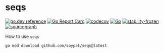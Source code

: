 # seqs
[![go.dev reference](https://pkg.go.dev/badge/github.com/soypat/seqs)](https://pkg.go.dev/github.com/soypat/seqs)
[![Go Report Card](https://goreportcard.com/badge/github.com/soypat/seqs)](https://goreportcard.com/report/github.com/soypat/seqs)
[![codecov](https://codecov.io/gh/soypat/seqs/branch/main/graph/badge.svg)](https://codecov.io/gh/soypat/seqs)
[![Go](https://github.com/soypat/seqs/actions/workflows/go.yml/badge.svg)](https://github.com/soypat/seqs/actions/workflows/go.yml)
[![stability-frozen](https://img.shields.io/badge/stability-frozen-blue.svg)](https://github.com/emersion/stability-badges#frozen)
[![sourcegraph](https://sourcegraph.com/github.com/soypat/seqs/-/badge.svg)](https://sourcegraph.com/github.com/soypat/seqs?badge)

How to use `seqs`
```sh
go mod download github.com/soypat/seqs@latest
```

